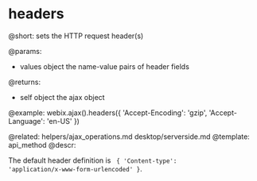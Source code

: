 headers
=============

@short: 
	sets the HTTP request header(s)
	
@params:
- values	object	 the name-value pairs of header fields

@returns:
- self		object 		the ajax object

@example:
webix.ajax().headers({
   	'Accept-Encoding': 'gzip', 
    'Accept-Language': 'en-US'
})

@related:
	helpers/ajax_operations.md
    desktop/serverside.md
@template:	api_method
@descr:

The default header definition  is  <code> { 'Content-type': 'application/x-www-form-urlencoded' }</code>.




